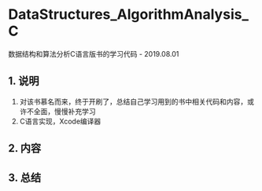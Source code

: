 # DataStructures_AlgorithmAnalysis_C
数据结构和算法分析C语言版书的学习代码  - 2019.08.01

## 1. 说明
1. 对该书慕名而来，终于开刷了，总结自己学习用到的书中相关代码和内容，或许不全面，慢慢补充学习
2. C语言实现，Xcode编译器

## 2. 内容

## 3. 总结
